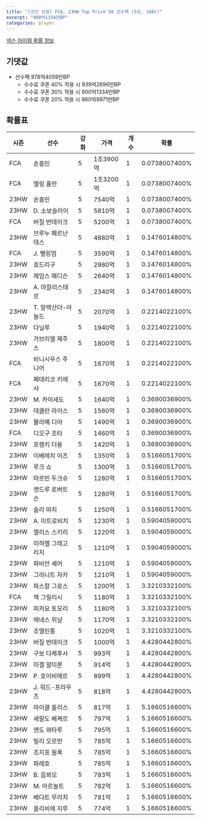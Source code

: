 ```yaml
---
title: "[코인 상점] FCA, 23HW Top Price 50 선수팩 (5강, 108+)"
excerpt: "900억1334만BP"
categories: player
---
```

[넥슨 아이템 확률 정보](http://iteminfo.nexon.com/probability/fco?sn=7599)

## 기댓값
- 선수팩 978억4059만BP
  - 수수료 쿠폰 40% 적용 시 939억2696만BP
  - 수수료 쿠폰 30% 적용 시 900억1334만BP
  - 수수료 쿠폰 20% 적용 시 860억9971만BP


## 확률표

|시즌|선수|강화|가격|개수|확률|
|---|---|---|---|---|---|
|FCA|손흥민|5|1조3900억|1|0.0738007400%|
|FCA|엘링 홀란|5|1조3200억|1|0.0738007400%|
|23HW|손흥민|5|7540억|1|0.0738007400%|
|23HW|D. 소보슬러이|5|5810억|1|0.0738007400%|
|FCA|버질 반데이크|5|5200억|1|0.0738007400%|
|23HW|브루누 페르난데스|5|4880억|1|0.1476014800%|
|FCA|J. 벨링엄|5|3590억|1|0.1476014800%|
|23HW|호드리구|5|2980억|1|0.1476014800%|
|23HW|제임스 매디슨|5|2640억|1|0.1476014800%|
|23HW|A. 마칼리스테르|5|2340억|1|0.1476014800%|
|23HW|T. 알렉산더-아놀드|5|2070억|1|0.2214022100%|
|23HW|다닐루|5|1940억|1|0.2214022100%|
|23HW|가브리엘 제주스|5|1800억|1|0.2214022100%|
|FCA|비니시우스 주니어|5|1670억|1|0.2214022100%|
|FCA|페데리코 키에사|5|1670억|1|0.2214022100%|
|23HW|M. 카이세도|5|1640억|1|0.3690036900%|
|23HW|데클런 라이스|5|1560억|1|0.3690036900%|
|23HW|불라예 디아|5|1490억|1|0.3690036900%|
|FCA|디오구 조타|5|1460억|1|0.3690036900%|
|23HW|프렝키 더용|5|1420억|1|0.3690036900%|
|23HW|이베레치 이즈|5|1350억|1|0.5166051700%|
|23HW|루크 쇼|5|1300억|1|0.5166051700%|
|23HW|마르빈 두크슈|5|1280억|1|0.5166051700%|
|23HW|앤드루 로버트슨|5|1280억|1|0.5166051700%|
|23HW|솔리 마치|5|1250억|1|0.5166051700%|
|23HW|A. 미트로비치|5|1230억|1|0.5904059000%|
|23HW|엘리스 스키리|5|1220억|1|0.5904059000%|
|23HW|미하엘 그레고리치|5|1210억|1|0.5904059000%|
|23HW|파비안 셰어|5|1210억|1|0.5904059000%|
|23HW|그라니트 자카|5|1210억|1|0.5904059000%|
|23HW|파스칼 그로스|5|1200억|1|3.3210332100%|
|FCA|잭 그릴리시|5|1180억|1|3.3210332100%|
|23HW|피카요 토모리|5|1180억|1|3.3210332100%|
|23HW|에네스 위날|5|1170억|1|3.3210332100%|
|23HW|조엘린통|5|1020억|1|3.3210332100%|
|23HW|버질 반데이크|5|1000억|1|4.4280442800%|
|23HW|구보 다케후사|5|993억|1|4.4280442800%|
|23HW|미겔 알미론|5|914억|1|4.4280442800%|
|23HW|P. 호이비에르|5|899억|1|4.4280442800%|
|23HW|J. 워드-프라우즈|5|818억|1|4.4280442800%|
|23HW|마이클 올리스|5|817억|1|5.1660516600%|
|23HW|셰랄도 베케르|5|797억|1|5.1660516600%|
|23HW|엔도 와타루|5|795억|1|5.1660516600%|
|23HW|빌리 오르반|5|785억|1|5.1660516600%|
|23HW|조지프 윌록|5|785억|1|5.1660516600%|
|23HW|파레호|5|785억|1|5.1660516600%|
|23HW|B. 음뵈모|5|783억|1|5.1660516600%|
|23HW|M. 아르놀트|5|782억|1|5.1660516600%|
|23HW|베다트 무리치|5|781억|1|5.1660516600%|
|23HW|올리비에 지루|5|774억|1|5.1660516600%|
